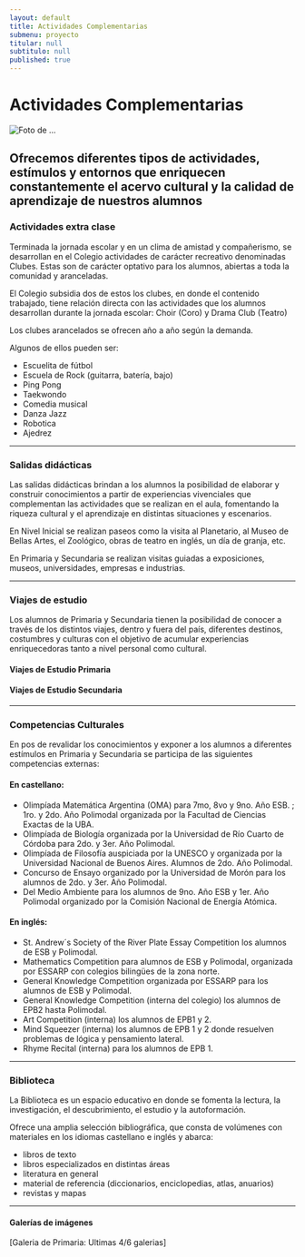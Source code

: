 ```yaml
---
layout: default
title: Actividades Complementarias
submenu: proyecto
titular: null
subtitulo: null
published: true
---
```


# Actividades Complementarias

![Foto de ...](http://placeimg.com/720/200/nature)

## Ofrecemos diferentes tipos de actividades, estímulos y entornos que enriquecen constantemente el acervo cultural y la calidad de aprendizaje de nuestros alumnos

### Actividades extra clase

Terminada la jornada escolar y en un clima de amistad  y compañerismo, se desarrollan en el Colegio actividades de carácter recreativo denominadas Clubes. Estas son de carácter optativo para los alumnos, abiertas a toda la comunidad y aranceladas. 

El Colegio subsidia dos de estos los clubes, en donde el contenido trabajado, tiene relación directa con las actividades que los alumnos desarrollan durante la jornada escolar: Choir (Coro) y Drama Club (Teatro)

Los clubes arancelados se ofrecen año a año según la demanda. 

Algunos de ellos pueden ser: 

- Escuelita de fútbol
- Escuela de Rock (guitarra, batería, bajo)
- Ping Pong
- Taekwondo
- Comedia musical
- Danza Jazz
- Robotica
- Ajedrez


---

### Salidas didácticas

Las salidas didácticas brindan a los alumnos la posibilidad de elaborar y construir conocimientos a partir de experiencias vivenciales que complementan las actividades que se realizan en el aula, fomentando la riqueza cultural y el aprendizaje en distintas situaciones y  escenarios. 

En Nivel Inicial se realizan paseos como la visita al Planetario, al Museo de Bellas Artes, el Zoológico, obras de teatro en inglés, un día de granja, etc. 

En Primaria y Secundaria se realizan  visitas guiadas a exposiciones, museos, universidades, empresas e industrias.


---

### Viajes de estudio

Los alumnos de Primaria y Secundaria tienen la posibilidad de conocer a través de los distintos viajes, dentro y fuera del país, diferentes destinos, costumbres y culturas con el objetivo de acumular experiencias enriquecedoras tanto a nivel personal como cultural.

#### Viajes de Estudio Primaria

#### Viajes de Estudio Secundaria


---

### Competencias Culturales

En pos de revalidar los conocimientos y exponer a los alumnos a diferentes estímulos en Primaria y Secundaria se participa de las siguientes competencias externas: 

#### En castellano:

- Olimpíada Matemática Argentina (OMA) para 7mo, 8vo y 9no. Año ESB. ; 1ro. y 2do. Año Polimodal organizada por la Facultad de Ciencias Exactas de la UBA. 
- Olimpíada de Biología organizada por la Universidad de Río Cuarto de Córdoba para 2do. y 3er. Año Polimodal. 
- Olimpíada de Filosofía auspiciada por la UNESCO y organizada por la Universidad Nacional de Buenos Aires. Alumnos de 2do. Año Polimodal. 
- Concurso de Ensayo organizado por la Universidad de Morón para los alumnos de 2do. y 3er. Año Polimodal.  
- Del Medio Ambiente para los alumnos de 9no. Año ESB y 1er. Año Polimodal organizado por la Comisión Nacional de Energía Atómica. 

#### En inglés:

- St. Andrew´s Society of the River Plate Essay Competition los alumnos de ESB y Polimodal. 
- Mathematics Competition para alumnos de ESB y Polimodal, organizada por ESSARP con colegios bilingües de la zona norte. 
- General Knowledge Competition organizada por ESSARP para los alumnos de ESB y Polimodal.
- General Knowledge Competition (interna del colegio) los alumnos de EPB2 hasta Polimodal.
- Art Competition (interna) los alumnos de EPB1 y 2.
- Mind Squeezer (interna) los alumnos de EPB 1 y 2 donde resuelven problemas de lógica y pensamiento lateral. 
- Rhyme Recital (interna) para los alumnos de EPB 1.


---

### Biblioteca

La Biblioteca es un espacio educativo en donde se fomenta la lectura, la investigación, el descubrimiento, el estudio y la autoformación.

Ofrece una amplia selección bibliográfica, que consta de volúmenes con materiales en los idiomas castellano e inglés y abarca:

-	libros de texto
-	libros especializados en distintas áreas
-	literatura en general
-	material de referencia (diccionarios, enciclopedias, atlas, anuarios)
-	revistas y mapas



---

#### Galerías de imágenes 

[Galeria de Primaria: Ultimas 4/6 galerias]